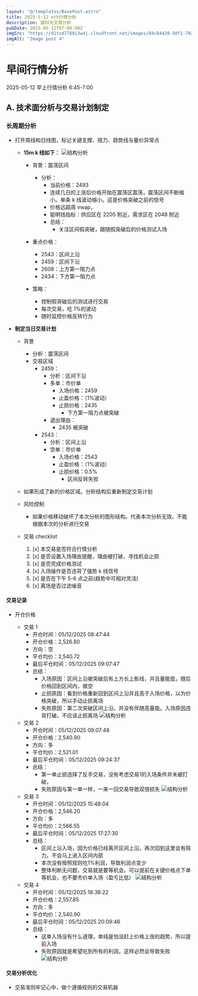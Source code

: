 ```yaml
---
layout: "@/templates/BasePost.astro"
title: 2025-5-12 eth行情分析
description: 威科夫交易分析
pubDate: 2025-05-12T07:00:00Z
imgSrc: "https://d1txd7788i3w4j.cloudfront.net/images/84c84428-50f1-7025-b778-548a97e9da87/2025-05-11/1747004592798-eth-15m.jpg"
imgAlt: "Image post 4"
---
```


# 早间行情分析

2025-05-12 早上行情分析 6:45-7:00

## A. 技术面分析与交易计划制定

### 长周期分析

- 打开周线和日线图，标记关键支撑、阻力、趋势线与量价异常点

  - **15m k 线如下：**
    ![结构分析](https://d1txd7788i3w4j.cloudfront.net/images/84c84428-50f1-7025-b778-548a97e9da87/2025-05-11/1747004592798-eth-15m.jpg)

    - 背景：震荡区间
      - 分析：
        - 当前价格：2493
        - 连续几日的上涨后价格开始在震荡区震荡，震荡区间不断缩小。单条 k 线波动缩小。这是价格突破之前的信号
        - 价格远超周 vwap，
        - 聪明钱指标：供应区在 2205 附近，需求区在 2048 附近
        - 总结：
          - 关注区间假突破，跟随假突破后的价格测试入场
    - 重点价格：

      - 2543：区间上沿
      - 2459：区间下沿
      - 2608：上方第一阻力点
      - 2434：下方第一阻力点

    - 策略：
      - 控制假突破后的测试进行交易
      - 每次交易，吃 1%的波动
      - 随时监控价格反转行为

- **制定当日交易计划**

  - 背景
    - 分析：震荡区间
    - 交易区域
      - 2459：
        - 分析：区间下沿
        - 多单：市价单
          - 入场价格：2459
          - 止盈价格：（1%波动）
          - 止损价格：2435
            - 下方第一阻力点被突破
        - 退出理由：
          - 2435 被突破
      - 2543：
        - 分析：区间上沿
        - 空单：市价单
          - 入场价格：2543
          - 止盈价格：（1%波动）
          - 止损价格：0.5%
            - 区间反转失败
  - 如果形成了新的价格区域。分析结构后重新制定交易计划

  - 风险控制
    - 如果价格移动破坏了本次分析的图形结构。代表本次分析无效。不能根据本次的分析进行交易
  - 交易 checklist

    1. [x] 本交易是否符合行情分析
    2. [x] 是否设置入场理由提醒，理由被打破，寻找机会止损
    3. [x] 是否完成价格测试
    4. [x] 入场操作是否违背了强势 k 线信号
    5. [x] 是否在下午 5-6 点之前(趋势中可相对灵活)
    6. [x] 离场是否过滤噪音

#### 交易记录

- 开仓价格

  - 交易 1
    - 开仓时间：05/12/2025 08:47:44
    - 开仓价格：2,526.80
    - 方向：空
    - 平仓均价：2,540.72
    - 最后平仓时间：05/12/2025 09:07:47
    - 总结：
      - 入场原因：区间上沿被突破后有上方长上影线，并且量能低，随后价格回到区间内，做空
      - 止损原因：看到价格重新回到区间上沿并且高于入场价格，以为价格突破，所以手动止损离场
      - 失败原因：第二次突破区间上沿，并没有伴随高量能。入场原因违背打破。不应该止损离场
      ![结构分析](https://d1txd7788i3w4j.cloudfront.net/images/84c84428-50f1-7025-b778-548a97e9da87/2025-05-12/1747058546112-eth-15m-trade1.jpg)
  - 交易 2
    - 开仓时间：05/12/2025 09:07:48
    - 开仓价格：2,540.90
    - 方向：多
    - 平仓均价：2,521.01
    - 最后平仓时间：05/12/2025 09:24:37
    - 总结：
      - 第一单止损选择了反手交易，没有考虑交易1的入场条件并未被打破。
      - 失败原因与第一单一样，一来一回交易导致双倍损失
        ![结构分析](https://d1txd7788i3w4j.cloudfront.net/images/84c84428-50f1-7025-b778-548a97e9da87/2025-05-12/1747058546405-eth-15m-trade2.jpg)
  - 交易 3
    - 开仓时间：05/12/2025 15:48:04
    - 开仓价格：2,546.20
    - 方向：多
    - 平仓均价：2,566.55
    - 最后平仓时间：05/12/2025 17:27:30
    - 总结：
      - 区间上沿入场，因为价格已经离开区间上沿，再次回到这里会有阻力。不会马上进入区间内部
      - 本次没有按照规则吃1%利润，导致利润点变少
      - 整体判断无问题，交易就是要等机会。可以提前在关键价格点下单等机会，也不要市价单入场（盈亏比低）
        ![结构分析](https://d1txd7788i3w4j.cloudfront.net/images/84c84428-50f1-7025-b778-548a97e9da87/2025-05-12/1747058546264-eth-15m-trade3.jpg)
  - 交易 4
    - 开仓时间：05/12/2025 18:38:22
    - 开仓价格：2,557.85
    - 方向：多
    - 平仓均价：2,540.90
    - 最后平仓时间：05/12/2025 20:09:46
    - 总结：
      - 这单入场没有什么道理，单纯是怕没赶上价格上涨的趋势，所以提前入场
      - 失败原因就是希望吃到所有的利润。这样必然会导致失败
        ![结构分析](https://d1txd7788i3w4j.cloudfront.net/images/84c84428-50f1-7025-b778-548a97e9da87/2025-05-12/1747058579404-eth-15m-trade4.jpg)

#### 交易分析优化

- 交易准则牢记心中，做个遵循规则的交易机器
